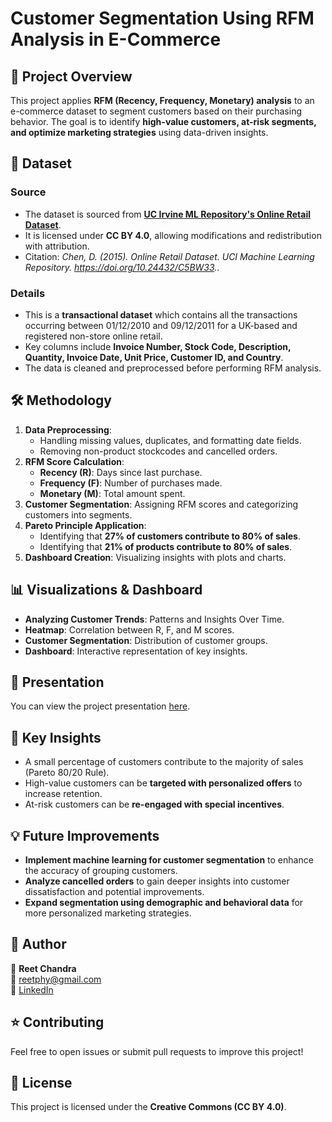# Customer Segmentation Using RFM Analysis in E-Commerce

## 📌 Project Overview
This project applies **RFM (Recency, Frequency, Monetary) analysis** to an e-commerce dataset to segment customers based on their purchasing behavior. The goal is to identify **high-value customers, at-risk segments, and optimize marketing strategies** using data-driven insights.

## 📂 Dataset 
### Source
- The dataset is sourced from **[UC Irvine ML Repository's Online Retail Dataset](http://archive.ics.uci.edu/dataset/352/online+retail)**.  
- It is licensed under **CC BY 4.0**, allowing modifications and redistribution with attribution.  
- Citation: *Chen, D. (2015). Online Retail Dataset. UCI Machine Learning Repository. https://doi.org/10.24432/C5BW33.*.  

### Details
- This is a **transactional dataset** which contains all the transactions occurring between 01/12/2010 and 09/12/2011 for a UK-based and registered non-store online retail.
- Key columns include **Invoice Number, Stock Code, Description, Quantity, Invoice Date, Unit Price, Customer ID, and Country**.
- The data is cleaned and preprocessed before performing RFM analysis.

## 🛠 Methodology
1. **Data Preprocessing**:
   - Handling missing values, duplicates, and formatting date fields.
   - Removing non-product stockcodes and cancelled orders.
3. **RFM Score Calculation**:
   - **Recency (R)**: Days since last purchase.
   - **Frequency (F)**: Number of purchases made.
   - **Monetary (M)**: Total amount spent.
4. **Customer Segmentation**: Assigning RFM scores and categorizing customers into segments.
5. **Pareto Principle Application**:
   - Identifying that **27% of customers contribute to 80% of sales**.
   - Identifying that **21% of products contribute to 80% of sales**.
7. **Dashboard Creation**: Visualizing insights with plots and charts.

## 📊 Visualizations & Dashboard
- **Analyzing Customer Trends**: Patterns and Insights Over Time.
- **Heatmap**: Correlation between R, F, and M scores.
- **Customer Segmentation**: Distribution of customer groups.
- **Dashboard**: Interactive representation of key insights.

## 📡 Presentation
You can view the project presentation [here](https://docs.google.com/presentation/d/1arzQM6laZkMrgpH-SlHPTw-W7XPREIyX7IpMVmCO_As/edit?usp=sharing).

## 📌 Key Insights
- A small percentage of customers contribute to the majority of sales (Pareto 80/20 Rule).
- High-value customers can be **targeted with personalized offers** to increase retention.
- At-risk customers can be **re-engaged with special incentives**.

## 💡 Future Improvements
- **Implement machine learning for customer segmentation** to enhance the accuracy of grouping customers.
- **Analyze cancelled orders** to gain deeper insights into customer dissatisfaction and potential improvements.
- **Expand segmentation using demographic and behavioral data** for more personalized marketing strategies.

## 📝 Author
👤 **Reet Chandra**  
📧 reetphy@gmail.com  
🔗 [LinkedIn](https://www.linkedin.com/in/reet-chandra/)  

## ⭐ Contributing
Feel free to open issues or submit pull requests to improve this project!

## 📜 License
This project is licensed under the **Creative Commons (CC BY 4.0)**.
